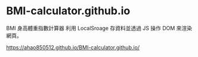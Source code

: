 # BMI-calculator.github.io
BMI 身高體重指數計算器
利用 LocalSroage 存資料並透過 JS 操作 DOM 來渲染網頁。

https://ahao850512.github.io/BMI-calculator.github.io/

